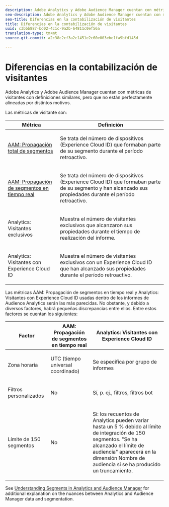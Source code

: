 ```yaml
---
description: Adobe Analytics y Adobe Audience Manager cuentan con métricas de visitantes con definiciones similares, pero que no están perfectamente alineadas por distintos motivos.
seo-description: Adobe Analytics y Adobe Audience Manager cuentan con métricas de visitantes con definiciones similares, pero que no están perfectamente alineadas por distintos motivos.
seo-title: Diferencias en la contabilización de visitantes
title: Diferencias en la contabilización de visitantes
uuid: c3bbb887-bd02-4c1c-9a2b-64811c0ef56a
translation-type: tm+mt
source-git-commit: a2c38c2cf3a2c1451e2c60e003ebe1fa9bfd145d

---
```



# Diferencias en la contabilización de visitantes

Adobe Analytics y Adobe Audience Manager cuentan con métricas de visitantes con definiciones similares, pero que no están perfectamente alineadas por distintos motivos.

Las métricas de visitante son:

<table id="table_F9FE107A89934C3B854C55D7D76AC6E8"> 
 <thead> 
  <tr> 
   <th colname="col2" class="entry"> Métrica </th> 
   <th colname="col3" class="entry"> Definición </th> 
  </tr>
 </thead>
 <tbody> 
  <tr> 
   <td colname="col2"> <p><a href="https://marketing.adobe.com/resources/help/en_US/aam/segment-builder-data.html" format="html" scope="external"> AAM: Propagación total de segmentos</a> </p> </td> 
   <td colname="col3"> <p>Se trata del número de dispositivos (Experience Cloud ID) que formaban parte de su segmento durante el período retroactivo. </p> </td> 
  </tr> 
  <tr> 
   <td colname="col2"> <p><a href="https://marketing.adobe.com/resources/help/en_US/aam/segment-builder-data.html" format="html" scope="external"> AAM: Propagación de segmentos en tiempo real</a> </p> </td> 
   <td colname="col3"> <p>Se trata del número de dispositivos (Experience Cloud ID) que formaban parte de su segmento y han alcanzado sus propiedades durante el período retroactivo. </p> </td> 
  </tr> 
  <tr> 
   <td colname="col2"> <p>Analytics: Visitantes exclusivos </p> </td> 
   <td colname="col3"> <p>Muestra el número de visitantes exclusivos que alcanzaron sus propiedades durante el tiempo de realización del informe. </p> </td> 
  </tr> 
  <tr> 
   <td colname="col2"> <p>Analytics: Visitantes con Experience Cloud ID </p> </td> 
   <td colname="col3"> <p>Muestra el número de visitantes exclusivos con un Experience Cloud ID que han alcanzado sus propiedades durante el período retroactivo. </p> </td> 
  </tr> 
 </tbody> 
</table>

Las métricas AAM: Propagación de segmentos en tiempo real y Analytics: Visitantes con Experience Cloud ID usadas dentro de los informes de Audience Analytics serán las más parecidas. No obstante, y debido a diversos factores, habrá pequeñas discrepancias entre ellos. Entre estos factores se cuentan los siguientes:

<table id="table_A391B37CC077456F8BB83BAA3C640EF6"> 
 <thead> 
  <tr> 
   <th colname="col1" class="entry"> Factor </th> 
   <th colname="col2" class="entry"> AAM: Propagación de segmentos en tiempo real </th> 
   <th colname="col3" class="entry"> Analytics: Visitantes con Experience Cloud ID </th> 
  </tr>
 </thead>
 <tbody> 
  <tr> 
   <td colname="col1"> <p>Zona horaria </p> </td> 
   <td colname="col2"> <p>UTC (tiempo universal coordinado) </p> </td> 
   <td colname="col3"> <p>Se especifica por grupo de informes </p> </td> 
  </tr> 
  <tr> 
   <td colname="col1"> <p>Filtros personalizados </p> </td> 
   <td colname="col2"> <p>No </p> </td> 
   <td colname="col3"> <p>Sí, p. ej., filtros, filtros bot </p> </td> 
  </tr> 
  <tr> 
   <td colname="col1"> <p>Límite de 150 segmentos </p> </td> 
   <td colname="col2"> <p>No </p> </td> 
   <td colname="col3"> <p>Sí: los recuentos de Analytics pueden variar hasta un 5 % debido al límite de integración de 150 segmentos. "Se ha alcanzado el límite de audiencia" aparecerá en la dimensión Nombre de audiencia si se ha producido un truncamiento. </p> </td> 
  </tr> 
 </tbody> 
</table>

See [Understanding Segments in Analytics and Audience Manager](../../integrate/c-audience-analytics/aam-analytics-segments.md#concept_AB72F76AFAF14F82A5BB17809925813B) for additional explanation on the nuances between Analytics and Audience Manager data and segmentation.
